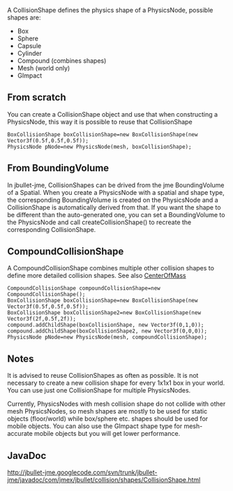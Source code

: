 A CollisionShape defines the physics shape of a PhysicsNode, possible shapes are:

  * Box
  * Sphere
  * Capsule
  * Cylinder
  * Compound (combines shapes)
  * Mesh (world only)
  * GImpact

## From scratch ##
You can create a CollisionShape object and use that when constructing a PhysicsNode, this way it is possible to reuse that CollisionShape
```
BoxCollisionShape boxCollisionShape=new BoxCollisionShape(new Vector3f(0.5f,0.5f,0.5f));
PhysicsNode pNode=new PhysicsNode(mesh, boxCollisionShape);
```

## From BoundingVolume ##
In jbullet-jme, CollisionShapes can be drived from the jme BoundingVolume of a Spatial.
When you create a PhysicsNode with a spatial and shape type, the corresponding BoundingVolume is created on the PhysicsNode and a CollisionShape is automatically derived from that.
If you want the shape to be different than the auto-generated one, you can set a BoundingVolume to the PhysicsNode and call createCollisionShape() to recreate the corresponding CollisionShape.

## CompoundCollisionShape ##
A CompoundCollisionShape combines multiple other collision shapes to define more detailed collision shapes. See also [CenterOfMass](CenterOfMass.md)
```
CompoundCollisionShape compoundCollisionShape=new CompoundCollisionShape();
BoxCollisionShape boxCollisionShape=new BoxCollisionShape(new Vector3f(0.5f,0.5f,0.5f));
BoxCollisionShape boxCollisionShape2=new BoxCollisionShape(new Vector3f(2f,0.5f,2f));
compound.addChildShape(boxCollisionShape, new Vector3f(0,1,0));
compound.addChildShape(boxCollisionShape2, new Vector3f(0,0,0));
PhysicsNode pNode=new PhysicsNode(mesh, compoundCollisionShape);
```

## Notes ##
It is advised to reuse CollisionShapes as often as possible. It is not necessary to create a new collision shape for every 1x1x1 box in your world. You can use just one CollisionShape for multiple PhysicsNodes.

Currently, PhysicsNodes with mesh collision shape do not collide with other mesh PhysicsNodes, so mesh shapes are mostly to be used for static objects (floor/world) while box/sphere etc. shapes should be used for mobile objects. You can also use the GImpact shape type for mesh-accurate mobile objects but you will get lower performance.

## JavaDoc ##
http://jbullet-jme.googlecode.com/svn/trunk/jbullet-jme/javadoc/com/jmex/jbullet/collision/shapes/CollisionShape.html